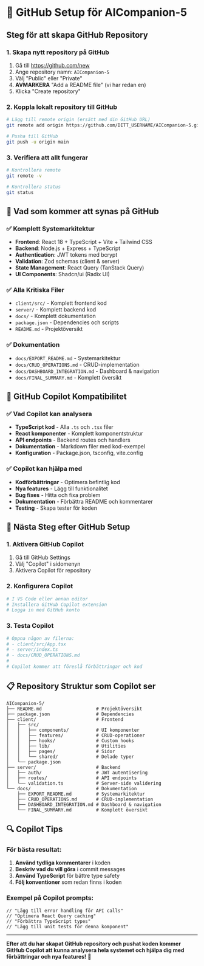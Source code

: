 # 🚀 GitHub Setup för AICompanion-5

## Steg för att skapa GitHub Repository

### 1. **Skapa nytt repository på GitHub**
1. Gå till https://github.com/new
2. Ange repository namn: `AICompanion-5`
3. Välj "Public" eller "Private"
4. **AVMARKERA** "Add a README file" (vi har redan en)
5. Klicka "Create repository"

### 2. **Koppla lokalt repository till GitHub**
```bash
# Lägg till remote origin (ersätt med din GitHub URL)
git remote add origin https://github.com/DITT_USERNAME/AICompanion-5.git

# Pusha till GitHub
git push -u origin main
```

### 3. **Verifiera att allt fungerar**
```bash
# Kontrollera remote
git remote -v

# Kontrollera status
git status
```

## 📁 Vad som kommer att synas på GitHub

### ✅ **Komplett Systemarkitektur**
- **Frontend**: React 18 + TypeScript + Vite + Tailwind CSS
- **Backend**: Node.js + Express + TypeScript
- **Authentication**: JWT tokens med bcrypt
- **Validation**: Zod schemas (client & server)
- **State Management**: React Query (TanStack Query)
- **UI Components**: Shadcn/ui (Radix UI)

### ✅ **Alla Kritiska Filer**
- `client/src/` - Komplett frontend kod
- `server/` - Komplett backend kod
- `docs/` - Komplett dokumentation
- `package.json` - Dependencies och scripts
- `README.md` - Projektöversikt

### ✅ **Dokumentation**
- `docs/EXPORT_README.md` - Systemarkitektur
- `docs/CRUD_OPERATIONS.md` - CRUD-implementation
- `docs/DASHBOARD_INTEGRATION.md` - Dashboard & navigation
- `docs/FINAL_SUMMARY.md` - Komplett översikt

## 🤖 GitHub Copilot Kompatibilitet

### ✅ **Vad Copilot kan analysera**
- **TypeScript kod** - Alla `.ts` och `.tsx` filer
- **React komponenter** - Komplett komponentstruktur
- **API endpoints** - Backend routes och handlers
- **Dokumentation** - Markdown filer med kod-exempel
- **Konfiguration** - Package.json, tsconfig, vite.config

### ✅ **Copilot kan hjälpa med**
- **Kodförbättringar** - Optimera befintlig kod
- **Nya features** - Lägg till funktionalitet
- **Bug fixes** - Hitta och fixa problem
- **Dokumentation** - Förbättra README och kommentarer
- **Testing** - Skapa tester för koden

## 🎯 **Nästa Steg efter GitHub Setup**

### 1. **Aktivera GitHub Copilot**
1. Gå till GitHub Settings
2. Välj "Copilot" i sidomenyn
3. Aktivera Copilot för repository

### 2. **Konfigurera Copilot**
```bash
# I VS Code eller annan editor
# Installera GitHub Copilot extension
# Logga in med GitHub konto
```

### 3. **Testa Copilot**
```bash
# Öppna någon av filerna:
# - client/src/App.tsx
# - server/index.ts
# - docs/CRUD_OPERATIONS.md
# 
# Copilot kommer att föreslå förbättringar och kod
```

## 📋 **Repository Struktur som Copilot ser**

```
AICompanion-5/
├── README.md                    # Projektöversikt
├── package.json                 # Dependencies
├── client/                      # Frontend
│   ├── src/
│   │   ├── components/          # UI komponenter
│   │   ├── features/            # CRUD-operationer
│   │   ├── hooks/               # Custom hooks
│   │   ├── lib/                 # Utilities
│   │   ├── pages/               # Sidor
│   │   └── shared/              # Delade typer
│   └── package.json
├── server/                      # Backend
│   ├── auth/                    # JWT autentisering
│   ├── routes/                  # API endpoints
│   └── validation.ts            # Server-side validering
└── docs/                        # Dokumentation
    ├── EXPORT_README.md         # Systemarkitektur
    ├── CRUD_OPERATIONS.md       # CRUD-implementation
    ├── DASHBOARD_INTEGRATION.md # Dashboard & navigation
    └── FINAL_SUMMARY.md         # Komplett översikt
```

## 🔍 **Copilot Tips**

### **För bästa resultat:**
1. **Använd tydliga kommentarer** i koden
2. **Beskriv vad du vill göra** i commit messages
3. **Använd TypeScript** för bättre type safety
4. **Följ konventioner** som redan finns i koden

### **Exempel på Copilot prompts:**
```
// "Lägg till error handling för API calls"
// "Optimera React Query caching"
// "Förbättra TypeScript types"
// "Lägg till unit tests för denna komponent"
```

---

**Efter att du har skapat GitHub repository och pushat koden kommer GitHub Copilot att kunna analysera hela systemet och hjälpa dig med förbättringar och nya features!** 🚀
